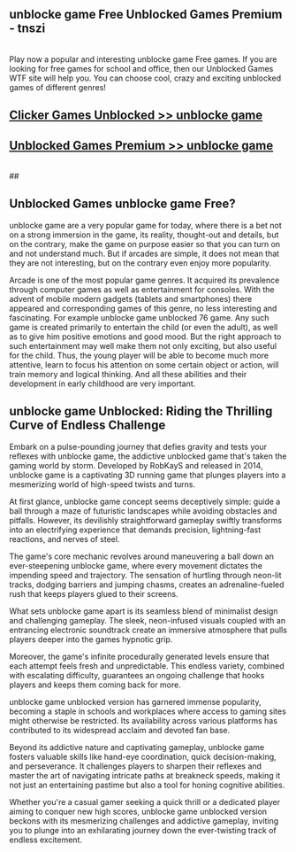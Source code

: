 ## unblocke game Free Unblocked Games Premium - tnszi <br>
<br>
Play now a popular and interesting unblocke game Free games. If you are looking for free games for school and office, then our Unblocked Games WTF site will help you. You can choose cool, crazy and exciting unblocked games of different genres!


##  [Clicker Games Unblocked >> unblocke game](http://freeplayer.one?title=unblocke_game&ref=05)

##  [Unblocked Games Premium >> unblocke game](http://freeplayer.one?title=unblocke_game&ref=05)
  <br>
  ##



## Unblocked Games unblocke game Free?

unblocke game are a very popular game for today, where there is a bet not on a strong immersion in the game, its reality, thought-out and details, but on the contrary, make the game on purpose easier so that you can turn on and not understand much. But if arcades are simple, it does not mean that they are not interesting, but on the contrary even enjoy more popularity.

Arcade is one of the most popular game genres. It acquired its prevalence through computer games as well as entertainment for consoles. With the advent of mobile modern gadgets (tablets and smartphones) there appeared and corresponding games of this genre, no less interesting and fascinating. For example unblocke game unblocked 76 game. Any such game is created primarily to entertain the child (or even the adult), as well as to give him positive emotions and good mood. But the right approach to such entertainment may well make them not only exciting, but also useful for the child. Thus, the young player will be able to become much more attentive, learn to focus his attention on some certain object or action, will train memory and logical thinking. And all these abilities and their development in early childhood are very important.

##  unblocke game Unblocked: Riding the Thrilling Curve of Endless Challenge

Embark on a pulse-pounding journey that defies gravity and tests your reflexes with unblocke game, the addictive unblocked game that's taken the gaming world by storm. Developed by RobKayS and released in 2014, unblocke game is a captivating 3D running game that plunges players into a mesmerizing world of high-speed twists and turns.

At first glance, unblocke game concept seems deceptively simple: guide a ball through a maze of futuristic landscapes while avoiding obstacles and pitfalls. However, its devilishly straightforward gameplay swiftly transforms into an electrifying experience that demands precision, lightning-fast reactions, and nerves of steel.

The game's core mechanic revolves around maneuvering a ball down an ever-steepening unblocke game, where every movement dictates the impending speed and trajectory. The sensation of hurtling through neon-lit tracks, dodging barriers and jumping chasms, creates an adrenaline-fueled rush that keeps players glued to their screens.

What sets unblocke game apart is its seamless blend of minimalist design and challenging gameplay. The sleek, neon-infused visuals coupled with an entrancing electronic soundtrack create an immersive atmosphere that pulls players deeper into the games hypnotic grip.

Moreover, the game's infinite procedurally generated levels ensure that each attempt feels fresh and unpredictable. This endless variety, combined with escalating difficulty, guarantees an ongoing challenge that hooks players and keeps them coming back for more.

unblocke game unblocked version has garnered immense popularity, becoming a staple in schools and workplaces where access to gaming sites might otherwise be restricted. Its availability across various platforms has contributed to its widespread acclaim and devoted fan base.

Beyond its addictive nature and captivating gameplay, unblocke game fosters valuable skills like hand-eye coordination, quick decision-making, and perseverance. It challenges players to sharpen their reflexes and master the art of navigating intricate paths at breakneck speeds, making it not just an entertaining pastime but also a tool for honing cognitive abilities.

Whether you're a casual gamer seeking a quick thrill or a dedicated player aiming to conquer new high scores, unblocke game unblocked version beckons with its mesmerizing challenges and addictive gameplay, inviting you to plunge into an exhilarating journey down the ever-twisting track of endless excitement.